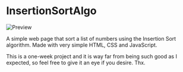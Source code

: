 # InsertionSortAlgo

![Preview](https://user-images.githubusercontent.com/53235472/113483901-f112fc00-94a5-11eb-89c2-0c951976df88.jpg)

A simple web page that sort a list of numbers using the Insertion Sort algorithm. Made with very simple HTML, CSS and JavaScript.

This is a one-week project and it is way far from being such good as I expected, so feel free to give it an eye if you desire.
Thx.
